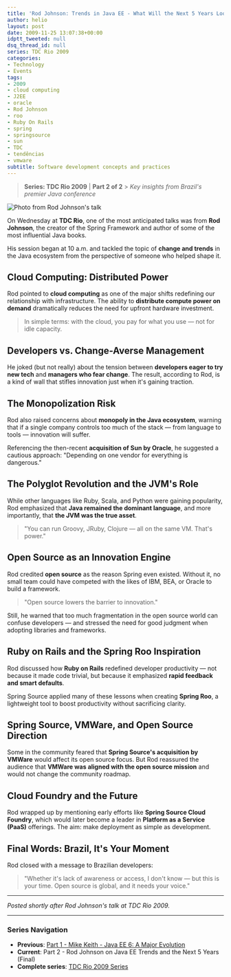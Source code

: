 ```yaml
---
title: 'Rod Johnson: Trends in Java EE - What Will the Next 5 Years Look Like?'
author: helio
layout: post
date: 2009-11-25 13:07:38+00:00
idptt_tweeted: null
dsq_thread_id: null
series: TDC Rio 2009
categories:
- Technology
- Events
tags:
- 2009
- cloud computing
- J2EE
- oracle
- Rod Johnson
- roo
- Ruby On Rails
- spring
- springsource
- sun
- TDC
- tendências
- vmware
subtitle: Software development concepts and practices
---
```


> **Series: TDC Rio 2009** | **Part 2 of 2** > _Key insights from Brazil's premier Java conference_

![Photo from Rod Johnson's talk](/uploads/2009/11/dsc00655.jpg)

On Wednesday at **TDC Rio**, one of the most anticipated talks was from **Rod Johnson**, the creator of the Spring Framework and author of some of the most influential Java books.

His session began at 10 a.m. and tackled the topic of **change and trends** in the Java ecosystem from the perspective of someone who helped shape it.

## Cloud Computing: Distributed Power

Rod pointed to **cloud computing** as one of the major shifts redefining our relationship with infrastructure. The ability to **distribute compute power on demand** dramatically reduces the need for upfront hardware investment.

> In simple terms: with the cloud, you pay for what you use — not for idle capacity.

## Developers vs. Change-Averse Management

He joked (but not really) about the tension between **developers eager to try new tech** and **managers who fear change**. The result, according to Rod, is a kind of wall that stifles innovation just when it's gaining traction.

## The Monopolization Risk

Rod also raised concerns about **monopoly in the Java ecosystem**, warning that if a single company controls too much of the stack — from language to tools — innovation will suffer.

Referencing the then-recent **acquisition of Sun by Oracle**, he suggested a cautious approach: "Depending on one vendor for everything is dangerous."

## The Polyglot Revolution and the JVM's Role

While other languages like Ruby, Scala, and Python were gaining popularity, Rod emphasized that **Java remained the dominant language**, and more importantly, that **the JVM was the true asset**.

> "You can run Groovy, JRuby, Clojure — all on the same VM. That's power."

## Open Source as an Innovation Engine

Rod credited **open source** as the reason Spring even existed. Without it, no small team could have competed with the likes of IBM, BEA, or Oracle to build a framework.

> "Open source lowers the barrier to innovation."

Still, he warned that too much fragmentation in the open source world can confuse developers — and stressed the need for good judgment when adopting libraries and frameworks.

## Ruby on Rails and the Spring Roo Inspiration

Rod discussed how **Ruby on Rails** redefined developer productivity — not because it made code trivial, but because it emphasized **rapid feedback and smart defaults**.

Spring Source applied many of these lessons when creating **Spring Roo**, a lightweight tool to boost productivity without sacrificing clarity.

## Spring Source, VMWare, and Open Source Direction

Some in the community feared that **Spring Source's acquisition by VMWare** would affect its open source focus. But Rod reassured the audience that **VMWare was aligned with the open source mission** and would not change the community roadmap.

## Cloud Foundry and the Future

Rod wrapped up by mentioning early efforts like **Spring Source Cloud Foundry**, which would later become a leader in **Platform as a Service (PaaS)** offerings. The aim: make deployment as simple as development.

## Final Words: Brazil, It's Your Moment

Rod closed with a message to Brazilian developers:

> "Whether it's lack of awareness or access, I don't know — but this is your time. Open source is global, and it needs your voice."

---

_Posted shortly after Rod Johnson's talk at TDC Rio 2009._

---

### **Series Navigation**

- **Previous**: [Part 1 - Mike Keith - Java EE 6: A Major Evolution](../2009-11-20-mike-keith-java-ee-6-uma-grande-evolucao/)
- **Current**: Part 2 - Rod Johnson on Java EE Trends and the Next 5 Years (Final)
- **Complete series**: [TDC Rio 2009 Series](/series/tdc-rio-2009/)
